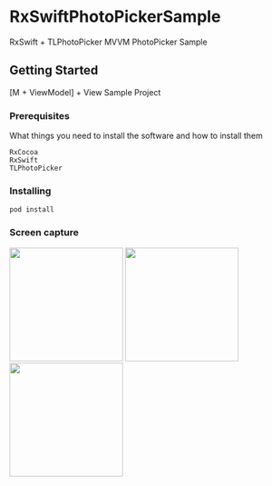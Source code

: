 # RxSwiftPhotoPickerSample
RxSwift + TLPhotoPicker MVVM PhotoPicker Sample

## Getting Started

[M + ViewModel] + View  Sample Project

### Prerequisites

What things you need to install the software and how to install them

```
RxCocoa
RxSwift
TLPhotoPicker
```

### Installing

```
pod install
```
### Screen capture
<div>
<img src="https://user-images.githubusercontent.com/6063541/41634172-7e39317c-747d-11e8-89bd-7871d6e59a57.png" width="200">
<img src="https://user-images.githubusercontent.com/6063541/41634176-80f7d404-747d-11e8-9ed5-3855289984f0.png" width="200">
<img src="https://user-images.githubusercontent.com/6063541/41634177-8123aa48-747d-11e8-902b-8526b9fba943.png" width="200">
</div>
